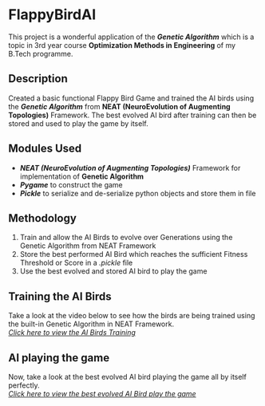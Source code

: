 # FlappyBirdAI
This project is a wonderful application of the ***Genetic Algorithm*** which is a topic in 3rd year course **Optimization Methods in Engineering** of my B.Tech programme.


## Description
Created a basic functional Flappy Bird Game and trained the AI birds using the ***Genetic Algorithm*** from **NEAT (NeuroEvolution of Augmenting Topologies)** Framework.
The best evolved AI bird after training can then be stored and used to play the game by itself.

## Modules Used
* ***NEAT (NeuroEvolution of Augmenting Topologies)*** Framework for implementation of **Genetic Algorithm**
* ***Pygame*** to construct the game
* ***Pickle*** to serialize and de-serialize python objects and store them in file

## Methodology
1. Train and allow the AI Birds to evolve over Generations using the Genetic Algorithm from NEAT Framework
2. Store the best performed AI Bird which reaches the sufficient Fitness Threshold or Score in a *.pickle* file
3. Use the best evolved and stored AI bird to play the game

## Training the AI Birds
Take a look at the video below to see how the birds are being trained using the built-in Genetic Algorithm in NEAT Framework.<br/>
[*Click here to view the AI Birds Training*](https://www.youtube.com/watch?v=azMAmb5jB9U&list=PL2-kFUJJfnYCEXIVPzlZN53putIU-oVP2&index=1)

## AI playing the game
Now, take a look at the best evolved AI bird playing the game all by itself perfectly.<br/>
[*Click here to view the best evolved AI Bird play the game*](https://www.youtube.com/watch?v=NecLPV8-MXU&list=PL2-kFUJJfnYCEXIVPzlZN53putIU-oVP2&index=2)
